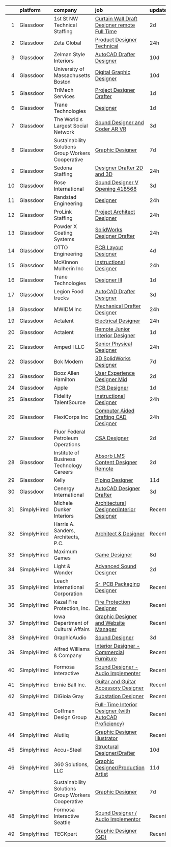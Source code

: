 

|    | platform    | company                                            | job                                                                                                                                                                                                                                                                                                                                                                                                                                                                                                                                                                                                                                                                                                                                                                                                                                                                                                                                                                                                                                                                                                                                                                                                                                                                                                                                                                                                                                                                                                                                                                   | update_time   | location            |
|---:|:------------|:---------------------------------------------------|:----------------------------------------------------------------------------------------------------------------------------------------------------------------------------------------------------------------------------------------------------------------------------------------------------------------------------------------------------------------------------------------------------------------------------------------------------------------------------------------------------------------------------------------------------------------------------------------------------------------------------------------------------------------------------------------------------------------------------------------------------------------------------------------------------------------------------------------------------------------------------------------------------------------------------------------------------------------------------------------------------------------------------------------------------------------------------------------------------------------------------------------------------------------------------------------------------------------------------------------------------------------------------------------------------------------------------------------------------------------------------------------------------------------------------------------------------------------------------------------------------------------------------------------------------------------------|:--------------|:--------------------|
|  1 | Glassdoor   | 1st St  NW Technical Staffing                      | [Curtain Wall Draft Designer   remote Full Time](https://www.glassdoor.com/partner/jobListing.htm?pos=116&ao=1110586&s=58&guid=000001824ddeb422878dce4b78fb964d&src=GD_JOB_AD&t=SR&vt=w&ea=1&cs=1_3607e341&cb=1659163817454&jobListingId=1008033599335&cpc=1120CD366D53BFD9&jrtk=3-0-1g96ttd3ekhoh801-1g96ttd3tii12800-14eda2ff019c94e2--6NYlbfkN0Dax8UoX6EQsni4_ZSF9vye0BkMdAXnBGZ9YnjGpfOQl0bOt3kFrViS9pzQb-UkbyuzROlJDCs1-EF_VQqCwdIepgFuryJJCheHL270nlVl35m1-h-WEmhVqJy_1nRHxOyDvDP0fKCizS5xDnrRTpPMoVWCv0-3j5tUx_5s_6VOWhuKGdws9K_cMz1n3YlxBRQY6yWHbb0p2--tQgFPLh5bWFcIqyeUXrOQ3smFZPImaALSTUiV553u6F3UXVlSW66eEYNzDZGLaNcY3zQwrqxZveAMjPPABmiAnLahj4bbUlbLxef2pfgxXCr3jNeE7PVtVWc0cSMUsNjWIzopYMhWE7tk2TdoeoBEwYuiVuCcpXRrQJtQVpqwG-ejw3r3ing-eY6sGLCJuqFgHLOXBtmK4vyg_rpXTBJfd-TxEzOC9UBUp4AbXHrZVdec6QUj2tZCO9TL_KAEraf9YvoYwyv79uEvlqaKQYLfTwAT_soowwxj5kZoUkUHY-KVsntdWm6D1Xr1Dz-hz0L9hOTI5GM82WxXznz4Z8M%3D)                                                                                                                                                                                                                                                                                                                                                                                                                                                                                                                                                                                                                                               | 2d            | Minneapolis, MN     |
|  2 | Glassdoor   | Zeta Global                                        | [Product Designer  Technical ](https://www.glassdoor.com/partner/jobListing.htm?pos=107&ao=1110586&s=58&guid=000001824ddeb422878dce4b78fb964d&src=GD_JOB_AD&t=SR&vt=w&ea=1&cs=1_1e48bb47&cb=1659163817452&jobListingId=1008038044158&cpc=1FDE87803EF93CD3&jrtk=3-0-1g96ttd3ekhoh801-1g96ttd3tii12800-4378a88fe1bb0b34--6NYlbfkN0ChX0hn41rI4BJW2eLG25ekWb2wyoNrLHBUGKKfGS0w54LMCw2D3lfjfq6yfRrNr0jhG-kr9nV58HJxKldvmU_S5ZFgPe5fVtEyt5wfijNijaz7yq9KZZr-mOYuSnSPl7Jn0O5tb6XQILVVgFH34C71OTTwYRlmHLRittQPiDmpq6o6B8VVBywRt36dYQ5sOh2Ezf7pEbhx76pkGjLZP5f0FOKwCO0zQvbeyZCjUKEN7-feL4jkoX4HbwmOK1AqY5IUPcNUpqWef73SFBa3MDk5PkQxlGLyIWAAqXkd5zAm6kw6HS7DnObM6t_4PaF5l_AMh8zHmDz4WrhYKj-1olryXHn7S0qogxtllF0U9cMacHZdyHWAxeHPHyOEHW7rvn3Ue1YogN14AKmfxvIcGw2Fe8o5QoIk_PcNM-IxMX5EUxpTeEj2RfNukOL-WGsJB90IHkN49ovhgrTPVfqBA0hcSjV-SiIm1oApvDHahAppvo05u0rLqDbTOaGvciIBDbKojvggO8ukYQ%3D%3D)                                                                                                                                                                                                                                                                                                                                                                                                                                                                                                                                                                                                                                                                                   | 24h           | Remote              |
|  3 | Glassdoor   | Zelman Style Interiors                             | [AutoCAD Drafter Designer](https://www.glassdoor.com/partner/jobListing.htm?pos=103&ao=1110586&s=58&guid=000001824ddeb422878dce4b78fb964d&src=GD_JOB_AD&t=SR&vt=w&ea=1&cs=1_4a4d1534&cb=1659163817452&jobListingId=1008014475307&cpc=A53B21AC920EFB1C&jrtk=3-0-1g96ttd3ekhoh801-1g96ttd3tii12800-3fd5196e00651f6d--6NYlbfkN0CB1tmP7rfbaHtYFmPjg1Xv8BJr6DUbyz0HQmM4H563AlwRaaZ8jklwqnHGvrhiHN8wKb1anHQRmus-yG0nldGp5xBV1QuEg1tch_wvGGqXpM7o0blLuAhDHP7qCmEafrjWjpSB3C8cV9eydAYzFqDOpqvLUmXHJqtQre74ifzIzduPYtI-1poocVzlwZyhbSrdPx9E9jRh8og6xjdbHpUwWQYrtL1sSDsjdVsKY4_7IHv0VjqjchoHC1iR6fDMM_TtTZNsP7BllQDKn8OKtMVT9ZTisbNG8I6oSovKTOqNvJf8HfeGtui6gV4ZrEElbVPahYeW7MtwijvbB3UfyrlcV_E-7kNp9bPWKcQuD2jla5CIwwNcEAlRTXlJ1ib1aAQtC69Faow_griFj6-sLYr2l34GvTM3faF_kXQ_HkAiVPkNe-8d-cp7JWdjx3QZ7jvrhHuo0PyAuEHsqk3TA6lE-eQUTCv7PeSWbEpV9KbvPLrFQRRMZKPQNfQ8RfdKZuo%3D)                                                                                                                                                                                                                                                                                                                                                                                                                                                                                                                                                                                                                                                                                                     | 10d           | Boca Raton, FL      |
|  4 | Glassdoor   | University of Massachusetts Boston                 | [Digital Graphic Designer](https://www.glassdoor.com/partner/jobListing.htm?pos=112&ao=1110586&s=58&guid=000001824ddeb422878dce4b78fb964d&src=GD_JOB_AD&t=SR&vt=w&cs=1_b8d1ddbe&cb=1659163817453&jobListingId=1008014964219&cpc=8D52E76475A7E842&jrtk=3-0-1g96ttd3ekhoh801-1g96ttd3tii12800-8b70a8eaa31edfc4--6NYlbfkN0BOsTZtD1MWJNjHX2VBq8FLDvIH-gLsnwmSGJ_DSZFcTubVkk3NCLU_h5BDSon7PBwyCKRFQGH0jcz9BkOovZokxfW_6w_PUzd_N3cdy_vH6D0gXp7A1EE9oPRjxmW1gHHjcqERMN1n0c-7BCkBhuywrN6BV9MCDkXvZ1SYgA_Ee25oaeKQntMt7BV1UK-oA1BsJO-f2Qgcql2Bxb3bz6Bg5vHaE07ygJJ6xKD2P3KHXlCf9XzVxFMJFctO99iE19AS0BRbVJEByomDBweesSe3YG1bePplI8lD8fuvR54BY7-Iyp6V3zwMRrHnQzLCqNXPOgPcQ86YGDgpqoZic8HPUrQUlkrh0dqKOzSJ55kbLqrUrVOy_-WfxfhsOVLBJ8astruL723mdaxNjsnKGPW0Yvwdz3PQraFjsQDgQPyQcnraCgtXzcrx7kK_oA17CZV-BS_UWXPHxoaafAzfRa38j5T3EmKWW9BRUC__QXM980jgMtugCiEvkHQnUt47xt_rLxemR9b7kNjxsKHzd6oOXrcKcvXMmKc54cZgVnsM0C1tsOpjQjsa)                                                                                                                                                                                                                                                                                                                                                                                                                                                                                                                                                                                                                                                        | 10d           | Boston, MA          |
|  5 | Glassdoor   | TriMech Services                                   | [Project Designer Drafter](https://www.glassdoor.com/partner/jobListing.htm?pos=129&ao=1110586&s=58&guid=000001824ddeb422878dce4b78fb964d&src=GD_JOB_AD&t=SR&vt=w&ea=1&cs=1_fe034aee&cb=1659163817456&jobListingId=1008035774433&cpc=82B3195DA92CAF92&jrtk=3-0-1g96ttd3ekhoh801-1g96ttd3tii12800-e9c8311cc4e9d481--6NYlbfkN0CRQJS2tNd1d52Wv7uhfUHRD82sXOQlPe9c-g3uDg8GrrueA5TsXBj5T_0Dp_3r5EUobpnDxqjxLW4Gif39yO4ZD-B09bX78S2T6mMJ2U6YvRO40XH4cRyJSjE_MbyBLo-yojl4unKwnIz2p1JYMk5WgQr9_ojkyUuq9QxfapDyRBktDFgoAeE7lJ25j5nig4cFrYjM-Kkacp_RS3mei0mYJyLW5jDKUKPkoKhfySPvxiyN-IHVMNZg1zRSEYvvZx7YWqB0I9XWDu6GXyGYqtGvmfi3bh6OtGtx7WAuNKogvDlLv-8yJW_ISIJDpdvtfcFSlUlXymTkxJU8JlWWdjJ-qvPdVEh_e8rrw5UKTekqVbmfbu7RacHluNyCr81gJv4FijOPxIC4Xz6YsK2GRHGUee4e_8lPg-MKtBKIUo4e26jmgiFS6ZzZfcm1KQSy9VqCbrtz_H8acv_qoBjzHvIrVlzdIAUlyybIWoijY2u_0s369beTsI0j4EPAeTfZog2FHymDVZd1h_STFRMSarXI6uABJk3e3_Y%3D)                                                                                                                                                                                                                                                                                                                                                                                                                                                                                                                                                                                                                                                                     | 1d            | Bridgewater, VA     |
|  6 | Glassdoor   | Trane Technologies                                 | [Designer](https://www.glassdoor.com/partner/jobListing.htm?pos=111&ao=1110586&s=58&guid=000001824ddeb422878dce4b78fb964d&src=GD_JOB_AD&t=SR&vt=w&cs=1_f48661cd&cb=1659163817453&jobListingId=1008036248662&cpc=A0637F14311B9419&jrtk=3-0-1g96ttd3ekhoh801-1g96ttd3tii12800-dcb464997d7801d9--6NYlbfkN0Da44vtOp6gikr8DZH0EXuV_TqGL9GOBsYLC_HWBST2HHQE6ZuzaTGDEXu8_Ke6egcxgsWkXURb47IKDcs-Zm6Cc538HACVD-Qum69IdQRbWhsf2Ec1cGhx1EDl-Cn2QXY_WerS-og0DCTjk7DmVDnug7c2Jnx4lXd5c1AiGTwHfR0yfnDiwiXfZZg6NGSQFcfZB7bdyM4s5xBrOaaS8ll1l8_B7r1MkichEGCingtFCKQr2fJ1XwaDUf4RwNQNY143CBccCis5YrGvqYTGCc4c6AxECTL2v2euQsHfWkSu6FOTA-2oocKsS6th2FVcfsKWj8BuVAKWQQ0DDyH75SPOpC65luQnm3bt5QbseW3JLJDpx72zayrxkBq8bIOUtPnAoS3f9VAi9oK-o78Cnxu4BBav_OER4x4LGH3nZYtt0hQB-pjyuV95lPh4S1bWrYtE5sMJhP6HoC5ILZ8iiXNZzcOYf3g1afFPCXsV-sxLIggvW1JY4Jab2lRjiiodwh2x_AeQqIiT562SAzHSvBEUzWdy1tC3SBWJtm_5_AjQdtei_LjdfC5SaA3gkKGPmFKFEvqSEqCd5vN-nFLm14TOKSP1f15XyVPDcudyJ8or5BpzaotCEV6Vs18w6buwvcT8Upq8peNJCFZM8Eni2zcbCV0oYmjoC-Fdj5LUovR7yCa5iSr2oGcVbkimEqw-oeyEOtIZdxvHJXCrbgBk2-BwUTo92dQv2N4aKLbnezysb5SrNHE4PQTUfETnGbGHG5OwuOiEbLHbb0RGS0HIWmvovuJtVbiNK5wufv7w-D5p916UhROXlV35fNgTVXo9iUVH7TLSbm7YD9hg20D51UYU-lx7xkmwDbgyi202d67R00n_-RPREXiY2jrEffwqpTZlwtIZrve69a6ZXoas6fxSOw-sHvpQcjIkWjO4L_GXM-G4l_t_2IvC1UbXWVofj_AkKhu_zzPV8C6ggk0ynnBjBr5SI7mT_zfMjKrizAc-QI9RuMcRlg6LTuO_sIjykS0lB6kDD0KYFUsjKLwPAv7Xb0r524NwfZYF1yt2DlGcxSris-eTdByJ8cU5TW64pT0%3D)                                                                                                                          | 1d            | Lexington, KY       |
|  7 | Glassdoor   | The World s Largest Social Network                 | [Sound Designer and Coder  AR VR ](https://www.glassdoor.com/partner/jobListing.htm?pos=124&ao=1110586&s=58&guid=000001824ddeb422878dce4b78fb964d&src=GD_JOB_AD&t=SR&vt=w&ea=1&cs=1_b3e012ad&cb=1659163817456&jobListingId=1008031528055&cpc=A65DF3A704A48F9B&jrtk=3-0-1g96ttd3ekhoh801-1g96ttd3tii12800-c5d8ffadb915c32f--6NYlbfkN0DSgjPPcnEdvoK3uuxfISLALE6pB1FR7YSHOr_tSg5_QGIhoz_2VqUepdcKLBLI_zTUk6gDwaoQ9vEVPtJf9rgUyn_I6h_8B4D9wSAIOyt_RJFN8Eflhj9KJJvZQUXNdWxq6wNfnbBFCNlciu9kDebYOONalFTI7aQu-OsppGEyxKi2mf8gCqkI8hsB8ReHL0G3iDNs1Gi4WN2_cvR77pMB3JK1MTqjHqOAjllg9zg1fvzkIdshIqVx9LeiVQCUvObXcNxd_b2Ux7IYQ0io3UEEbWv3jNArIYOwkwcbzL7wqFc8Af8MvIcqBtvL2awF88Mf59YtAroMkwFVrrPmoI4Q2nZ9XXMKw7reNNXn9lHpJoz2j-b90b4g796CT2msyoaCwgOmih6ZDJuq-9gH0O2O2VXwxWzzv6OJ65TsT3ms1E29eWW42PpJEjTZQy82Cfv6MIM9RYAIlB6S_nskVCIL6euSCjm7JvHS2Zci09BBEq-PyVZVAhPEV0UYpN-xK1plxPzCvd42lWteRwSCEe1PNE_mWQ9_Q9n3eSMcpn5-yWRLIMYE7jrpXu5wwds0QYO150vBjtDbSw%3D%3D)                                                                                                                                                                                                                                                                                                                                                                                                                                                                                                                                                                                                               | 3d            | Los Angeles, CA     |
|  8 | Glassdoor   | Sustainability Solutions Group Workers Cooperative | [Graphic Designer](https://www.glassdoor.com/partner/jobListing.htm?pos=115&ao=1110586&s=58&guid=000001824ddeb422878dce4b78fb964d&src=GD_JOB_AD&t=SR&vt=w&ea=1&cs=1_4e819b0d&cb=1659163817454&jobListingId=1008022285811&cpc=2CAED5C921A5F994&jrtk=3-0-1g96ttd3ekhoh801-1g96ttd3tii12800-019f68c7207ca2ce--6NYlbfkN0DtdU5R-ToAv2xdkvsd8oJSGFfCO0ehaV5AhNAfMTO2EKkvNUCxhAZVh8FTJJJQ-LBSbytpXPmxJ0mLM8l84vRo2UWrtIQrGi44zkJfGC3AnQeNqyx7D3s893Qjt-lzv12RlHkYPDqg-XyIqYP2T_z-NX2u93bhcMFidKPlRa8IuStN2NtQ4e6qfwH0Y0BYjrZW4nknnbYPzD84AmJRgGsEN4nlN5YtHqRTU9ERq57zov-QyroE1LXfL8zEF8O9fpgC_sB8nB9Vn4lsUGOfMve_t1Nd86gObnd-okx2Z6QTz5q9kj3VLA6J3Em3eEHKk5uYJ2VzUAwGKfk_qqvlILt65GOXaaEnBf6zsY35KmyIgb1IEyvO7gORT9ISzLNrUlF5vb9DRE1n0mim2V2CQGrTUyl1_PU8AldhEfv7nLBuxdm8C9dWghMJw_2kU3ykYWwYQmjUcBrBBSNiJgxiGnQviCaQsqVDyv1nZeJlbQ9mkyuwc_agp9V3)                                                                                                                                                                                                                                                                                                                                                                                                                                                                                                                                                                                                                                                                                                                           | 7d            | Remote              |
|  9 | Glassdoor   | Sedona Staffing                                    | [Designer   Drafter   2D and 3D](https://www.glassdoor.com/partner/jobListing.htm?pos=127&ao=1110586&s=58&guid=000001824ddeb422878dce4b78fb964d&src=GD_JOB_AD&t=SR&vt=w&cs=1_686ef7d9&cb=1659163817456&jobListingId=1008037933293&cpc=F4EED0218A761C36&jrtk=3-0-1g96ttd3ekhoh801-1g96ttd3tii12800-22f76102938febcd--6NYlbfkN0CTRLmfzwekP9kdn8MCpub2J-dAlmPPu-YzMlOQ6GyTqK4pYVBM3iZCLV_ZmCSmnvVpJ6y_NDi05t9tLcO2JKH67e6GMJ-N4GZwNW708GzM-1tTisXxKrjWSnH-sC68uhIPqsNzMUT-xXc5Yi3ucWfOnq3xC7QQW-TMtMKMQdEF9NpN0AWrAbs7JUqQpeUcbNfKD2brxdYcigkmioTVExlQ1olb7J2Dg8k30Ze2O7z01tqoZi1x537RNU1kO88JUJrKS3LcCyRUn6U_aUlEarzUnpCwxLiod-EoAm5lr16XFlIHROetsQLdQETy5Og-Djuq9V7XPZUw47Uo_uHg1sY-63PsqAcM3LBRvVyJusDwoBsBKLtne0x5Jt-gVxyxWC_jmaQRhvKJlrWFeOwJFbdA2sjiqDHjNbEY-8NRnLLSBag0L7JRrvrJ-I4S9EW5gSk8tBgDMD-TICJX7aI_GndkbO7LEv3Sicryl97Z7RLhysncOJDAGX9K6dqOjdg2PndGTOpdkzOwTJzrIQHy8UGUoTuGv39hyeBz_z6S4fofZ4yVfWLYVWAZB8BYOiFA5Mpcr53TGpOxfzap9vbbJJcS)                                                                                                                                                                                                                                                                                                                                                                                                                                                                                                                                                                                                                  | 24h           | Dyersville, IA      |
| 10 | Glassdoor   | Rose International                                 | [Sound Designer V Opening  418568](https://www.glassdoor.com/partner/jobListing.htm?pos=122&ao=1110586&s=58&guid=000001824ddeb422878dce4b78fb964d&src=GD_JOB_AD&t=SR&vt=w&ea=1&cs=1_0399a4db&cb=1659163817456&jobListingId=1008030729670&cpc=B076152010A3B66C&jrtk=3-0-1g96ttd3ekhoh801-1g96ttd3tii12800-a20623011cb248eb--6NYlbfkN0B6gYLiPzX3Klpbl49OuxoIZqVtnvEet7IZUhlrZDSG3sY-I6CIGHSMA_bS7ldJ8pOXMIXNeNyydXsX95pvzPg5BddHE-JXPnLngZ30cnLDc1iDIozZEqqJfstNoVEA0Y0ziXhbePzU2aWttrzMukYrAbICdJmtiDj_lX11sumIShj0cH4jV8vRyK2YT_cFh-alkzlOjaU8UneNHJvBkcKa1jj-3Bt-IoXZz4DWlk7ah8jYq-Y0aAypmj3V0htD0lUIB5vqAamckIsS6BUokS8QY5RWGcbkcxDVjNHFJMdnvD0UqcA48yZXk9xtGLKf5DdsVVHElxqGx1-a6Aq5PIrKifinSAp8795-U8TNNsGNbiipJbDaq0fZfa0N3pJd6sWoUsERnLiWk-e94ENdKlZZI2aP6uwsbOJUyHgw2SeQGPa1ppxyTrLR4hle42yNmwpR4Rf41iBNU2ufybOsRkNu8PQMCd_SL5mEzSQNw07rCOVw1l2xUTybFOx0AJOX0s_YWEh2Vl2E2k1fCdCno7hk)                                                                                                                                                                                                                                                                                                                                                                                                                                                                                                                                                                                                                                                                           | 3d            | Seattle, WA         |
| 11 | Glassdoor   | Randstad Engineering                               | [Designer](https://www.glassdoor.com/partner/jobListing.htm?pos=130&ao=1110586&s=58&guid=000001824ddeb422878dce4b78fb964d&src=GD_JOB_AD&t=SR&vt=w&ea=1&cs=1_53dd522e&cb=1659163817456&jobListingId=1008037940472&cpc=1CBFC3E34E2A31FF&jrtk=3-0-1g96ttd3ekhoh801-1g96ttd3tii12800-04b96ccfca6056dd--6NYlbfkN0BDx217eft1lC7uqItkaModCFPNh_e0lnHdKkvEJecXwu4gIqA7CFTnvSYR8MShG5as5irsHDWO-ny1twTxkmPhAexrVfpzteUeUhv5tXUC3JSPxPuz3pbRqmIOkdZYi_Wg2xKB0Wv2Xiz7VSBdPUTiqebzwDNd8rRmL4T7ou_qYrUdyUiF_KVugicc0jV7QIdO5C2etNpecUEAZVzmPsxv8AiQALryqxJtleQTslPPFpcShCqmcJM_VfggPoCuMQF3gxHAWu559eVlYlrbSVYFkNDfqf7ArkhW7pExCQ5b8s8ZFYTxNZzvo3VWwTmOHzJjhu_rGMA9kEVB9JliIw6hZGkfA7aJhLKn1G85sOR64Q0lPTcoeWvbrIFvr3DmlySa0KoXKQ4riAO8XUZV31Q5vOqIvTOEDcShWNRV3cyUh0Ykn9wwRoYZPMpsrIqPIs5ThwHqqzlgeoB3A5p8eSVO5UOFxvpVaOeYdbotV2i9AhysF8QLkFpQIJi54c7_4dbmCAN6AgJdE6aak2sarcsHy6Aq5Vs1bGOiTrw5-dKxYActJvmO4--jq7LInyRxA8bc8tDEqCP-8ZTcsRiBhgA6AR17f9v_zMoOuEBy87l3b2cgg3FUUGYwO_VCJryYE4Y%3D)                                                                                                                                                                                                                                                                                                                                                                                                                                                                                                                                                                                     | 24h           | Denver, CO          |
| 12 | Glassdoor   | ProLink Staffing                                   | [Project Architect Designer](https://www.glassdoor.com/partner/jobListing.htm?pos=128&ao=1110586&s=58&guid=000001824ddeb422878dce4b78fb964d&src=GD_JOB_AD&t=SR&vt=w&ea=1&cs=1_49812c4c&cb=1659163817456&jobListingId=1008037969800&cpc=4F748F1840550ABC&jrtk=3-0-1g96ttd3ekhoh801-1g96ttd3tii12800-acfe436f60c58a9f--6NYlbfkN0ACEnD-_oJei6ilbifNgCeZIbBisxBXU-SXQtJVttZFzIMGAtu9AuGwXth_czGDn8r3atkbcTzSgfXh29uReP-OztWnI1jQYVBVEYfJQilmjwM7-fgBoozZWe5-ZFp8F3TO-gWi02713ODTu2H5wbaLsaEvXacpzyAw1QEGSgde4Gk205GGAO9CcLOLRut5TxexMu8U7eywq-8ZCtGVatgFFbReAXIOZNKLzCZl5uIa7lu9dUqX16UuMdnIH2EA9BxgbAnE5uZ2OD1MDveUziTYrhHGamvnIJHs87dpHyYn-GPX2LQqN9OlwYP-vIyB_Q32IncLPcs7y4IkqNv0gIYVrhxF2z_J9ZEjlSZuQYaeVMVHLeabdshgWAuSnIW-b3DjiyVEDLFWRfFIU81aEc49DsKT-WUHKPFspzYzd6Ngclte4Zjo_geUAe8XDaB8M8l96u4i_b1s82YI8HsX9OTQRPQn0VD8wh9_63HB9GBpO19-7uS1PeQ053D_Ot5uUHFHSaYc5Nd5yQ%3D%3D)                                                                                                                                                                                                                                                                                                                                                                                                                                                                                                                                                                                                                                                                                     | 24h           | Columbus, OH        |
| 13 | Glassdoor   | Powder X Coating Systems                           | [SolidWorks Designer Drafter](https://www.glassdoor.com/partner/jobListing.htm?pos=102&ao=1110586&s=58&guid=000001824ddeb422878dce4b78fb964d&src=GD_JOB_AD&t=SR&vt=w&ea=1&cs=1_3e04e6d6&cb=1659163817452&jobListingId=1008038621385&cpc=19A63F97CDAE9B19&jrtk=3-0-1g96ttd3ekhoh801-1g96ttd3tii12800-c9e7e2749cfbd334--6NYlbfkN0B-uaHOMbxcUrxch3NODletpJ-n4me7mkTJkBJPirqGWJZgLjt_DHpWZ85QWcvqro__0KFZeCx9D8dvntP3HTdTR2gR_s5VbxBq1GtnOiUC3thA9GVkxKReUNK5DTbkLhZtZNVsY0hLzZ-Z0H497-1wc7rvWYJnDW_gg1OxDzymJ4ssCP127CqYQ3NlWFB9yNnFz5dGhMgpXzCbPKHH6IjgHRfdDXJG4sIb39bEeKZjWvVL7gFrgX-84pXExJeHXcuoV74_jU4oNIUNBenQGq4_6MMecCEHoCHV8l3BmdZaGooH_-ncbY9I1nbL87LzIgMWNGTuZfKtJ9z3LXmNCa9kCU0qa3rqzfSkcfuzbpUWUPMM92PS8SFuiuHcWpdvy6pIw1KnK5czP0KxAR_mSLm-UzyzeE59Mk4x7d8-k59QuHVyqOMaUOXAVzK5EtGaj-Fc894L6O53UZZb8m28Zl43Br5A3a4odKKKRYABJeGdzbPPofftGCG0ccgCMW8kl2kmjJCmOM56nw%3D%3D)                                                                                                                                                                                                                                                                                                                                                                                                                                                                                                                                                                                                                                                                                    | 24h           | Manchester, TN      |
| 14 | Glassdoor   | OTTO Engineering                                   | [PCB Layout Designer](https://www.glassdoor.com/partner/jobListing.htm?pos=101&ao=1110586&s=58&guid=000001824ddeb422878dce4b78fb964d&src=GD_JOB_AD&t=SR&vt=w&cs=1_7f0aee14&cb=1659163817451&jobListingId=1008028991035&cpc=095B46874B33126B&jrtk=3-0-1g96ttd3ekhoh801-1g96ttd3tii12800-68adbc964e2cf23d--6NYlbfkN0AyjvyKRtplC26ooAjgo6TUuDV60P4Ei_zVJNWO7orCSlzXVXNTacegPC7KI2zmjMlw-mlR3eA9bPt5KOfRC42khvdcyolDApeUlTJCRc0A7WeI5Xzc0SYGpfFGz0k1p-I6cFtVnKcgagxPYC4-DsisYQP_8tcJ562-OyCWkDTMHyH6IA7QXqtxqjPxuak1xOyPNfcETCJCEGWs_Si49V9A0TSn-KeEqGqXaHMBPexDsdVWsHBIhrJFr-MloKhl7dgY22lHPCgL2E4e00Vbu5_9C7fVHgRP-TXE_NjcbuYo0uZAugHCN_kL7cCet0pAPjHoRoTIXFUJdCuXjEPN7mXsn70QzfmmKZbpSlWnF0MrOAhJd6BY7Xknp6MBhjHf1f4qfcVqPwnGPI3It8NpugeQDZIsNUFQmCCfLt5JMzzkU1kfLUSKTnQ7jwj0-XEzUWeLVq5B73gLJwLCkctCtfPTcii2bRtaRJBSJA7nWwOkTtgoskkGQDPpjNRoIDwA4HE54qKheo-metFI5U2kOEbumcuylBI95FY%3D)                                                                                                                                                                                                                                                                                                                                                                                                                                                                                                                                                                                                                                                                               | 4d            | Carpentersville, IL |
| 15 | Glassdoor   | McKinnon Mulherin Inc                              | [Instructional Designer](https://www.glassdoor.com/partner/jobListing.htm?pos=108&ao=1110586&s=58&guid=000001824ddeb422878dce4b78fb964d&src=GD_JOB_AD&t=SR&vt=w&ea=1&cs=1_827de4f2&cb=1659163817453&jobListingId=1008038259354&cpc=7AD1D84939BBEEF3&jrtk=3-0-1g96ttd3ekhoh801-1g96ttd3tii12800-b79d356b2e0b1b2b--6NYlbfkN0Do5QFzN38Y34HuVbLllh1qUYEnDt35-niNPYCvkBnqz70wgTe_sRQKCftrUQxahl6ZQb-CsDXP_KFc4gkDxxZVZMtSP1usQFc6vgj8Mev0Y9Uo8dVZ4yv_wyvdsi_Gg1ZSeNUFd900znSRQ6N6sb3AyxJeaFqhjTfM3WXr9E9m07w3f1mauOUWdr5futeqn7ePGFfaoTGyS-qni31I6aeg3_kCRy4opJB3unwdiv7pzysDby44iez1M2gMD9H8c0Pc4PSBSA0t-5BHnAcaX33KUsmZDU9Q3FsDNBIAh1oiKIUbXyWAZFrlbuWZO-cBMG0qyIFNddMQxAlxy2cK37cFXmtaf1kcpFg8Kbxru3ErQ79VhomsSXbiyxKA6UPW6pJ8DEpZZQrNdmrkbRjInn0jY6anYrT8FvlG2U3obIIWq0Xv9n6-AMLs2D_TrrCXXmoRZdavEJprUUs-_16NSJKQ3ir3zGDMIs3uIVuNQuaSEiBoJQ7QmnQr)                                                                                                                                                                                                                                                                                                                                                                                                                                                                                                                                                                                                                                                                                                                     | 24h           | Remote              |
| 16 | Glassdoor   | Trane Technologies                                 | [Designer III](https://www.glassdoor.com/partner/jobListing.htm?pos=114&ao=1110586&s=58&guid=000001824ddeb422878dce4b78fb964d&src=GD_JOB_AD&t=SR&vt=w&cs=1_9db787fc&cb=1659163817453&jobListingId=1008035308261&cpc=65CC663E25211861&jrtk=3-0-1g96ttd3ekhoh801-1g96ttd3tii12800-b12cb48218835419--6NYlbfkN0Da44vtOp6gikr8DZH0EXuV_TqGL9GOBsYLC_HWBST2HHQE6ZuzaTGDEXu8_Ke6egdEkRxS_DgNzxWRaVKi4wLE4hEm2E0n-b0dPpHswG9OZZqU4Qq2sIC-RFnlxjckUqap18yStbcnm8v7BxOK0LlevN2Fd6iWakswW8yhxjlL-v926BnixqRZTXm0llUc5Tgl-7-yQqAQcre8ie2TnEYvg1-Oxl9bk7GbF3SEfuv1slFoWCsFaHEcCqOlEZSH1ExG-5kJVa24ajWs8oz2sY-j7yw-4Brjx3KACg-F1zXCFP6mxJ5z-TVqTABWW4neW0F5cdi1CoKRzbqDWKh3rSWAnJJg5xwgufa9I9yJ2EupS6LX093rTWlIhwx3ESt_Na0WeqCAOWviRmNzC7XOtv8_UizfHaKnrpAuMsjiw1AhlRs8VxvgAj5LEyiQLvpWN52P0w_cufY3vqVdUrWiiXVbSak_zq40TJEqlAqYjWxyCDCf22MK1CXtpgoBix4GGqJjyXhkqeYaXNQ_GB4YQAi7saraeAfLYJ5Ea8AO12Byw0DJYe0-YSl4P99Q_XpU0ng9hLXspn3qlBCav88SG9mDOWuad8UhTkkbsstRp5eKbCKFBtlXO0o2xjrYtVXGJ8WQ6-UKksfeaEloyN0Lvog4VadlAdKOxDHK8IdjnmKRTsuNroA5Fr1dTrklnmvx1U6bCY2eeHR0Pm23C3xFCkY1MoGoNshdMv-AtFAtc8Ms3jFl9tYlkgs3glJE7-5ycUd7nDSuSBU2ngsERxi3fNc_4LtTlfVcwQqPKYGWJCe5lDpymZpFpkxxi4yhbWf0oHXeWIIaMNlzmD0iHXnkej1-kjY_CNIIfvScN8eegYIY5mrIxYethe_Xsw4XPUQp5ADTx29FZ6IE3-4-DFuqT1tWB-DFOTJQu39cQxtSBad_sQEN3BfJVYb8BvIVYATNPADhBS7B62mcg1fM5tgKQst-kEXuZCpNIt3BY2JIASWwW46X1KJHjoT9-fnehhlnOE-PywTUVKYvCDdCxiHFs6UWE6fEPEhew-FFu7ALVuYR6y_Hk6-KKVm2IhRwUl92juGRCNCn34TOGizZAq9FdHq7)                                                                                                    | 1d            | Clarksville, TN     |
| 17 | Glassdoor   | Legion Food trucks                                 | [AutoCAD Drafter Designer](https://www.glassdoor.com/partner/jobListing.htm?pos=106&ao=1110586&s=58&guid=000001824ddeb422878dce4b78fb964d&src=GD_JOB_AD&t=SR&vt=w&ea=1&cs=1_d69ea973&cb=1659163817452&jobListingId=1008031082260&cpc=3E2BFC0D8D8346C2&jrtk=3-0-1g96ttd3ekhoh801-1g96ttd3tii12800-216f5ebbc459f1bb--6NYlbfkN0B-HGYswAHebd6mX9YiiQ1gmEcCpVbjly2_YBBB603mplDm6nKqglkgMr8usD6QlOaB5lV2vd-PSbYXxp0GuI_pEcZWiByF_7ZlRru9IlyXl9smY9teD3zZRI-6moCRXcTpcws98ZEsw-LwYKgZDidcu1qyLFLkk2TMUT5hXk66mdXUUEegTNX9Vosy-A0YLjY5wGkNsNvcXO-sZxbSVtYj6cH3J45uqWx-wMUEEO7C_Sath9FVlS72ObGdErKYshwWjkxbfZ7Ui_fSCj5GTkkYIJLZf00aQkqL6aGsWCCFLY4Ad6ZaJw15UYzHZwWmyFM1mmkzU3esGE9WTDbfI0jtvkyRkbXzIG1F5xWskjjoXQeCztvd3lCSDPQjuqezQNbtc5QahJcC-V-CmDv47Tn7SmSIBcO23RwJnJxrzvxupNMKstAwZDApGIJ5JvAC9cBlSsh_JiLTCG_zWp88r4ism8-EYTIDxci_M5yKxb2DVMo2ULQKqLaH1tdq_sWBuZ6qWPdhhpSGjA%3D%3D)                                                                                                                                                                                                                                                                                                                                                                                                                                                                                                                                                                                                                                                                                       | 3d            | South El Monte, CA  |
| 18 | Glassdoor   | MWIDM Inc                                          | [Mechanical Drafter Designer](https://www.glassdoor.com/partner/jobListing.htm?pos=125&ao=1110586&s=58&guid=000001824ddeb422878dce4b78fb964d&src=GD_JOB_AD&t=SR&vt=w&ea=1&cs=1_59213344&cb=1659163817456&jobListingId=1008037853808&cpc=AC285F3A3ECA6BB0&jrtk=3-0-1g96ttd3ekhoh801-1g96ttd3tii12800-dfacb2cbb31f9732--6NYlbfkN0C9NbM5eTIyBy5lsQEfjp0LiR4ZnSOO0g4plUqowSZMmwKNhg9sK_ssyMkRY9ssskxEESIWSFY83VLwFVSmx7RAQNHv8urGJtQUQrA4SGBaBqiQj94Ij-dYYNhGPvRBmq7TxMd2adbi7hjITWrNtMUggpvX5blemWCWOyID4E-pgL1YfD8tuQax2p1EsMYDNx7gAamPvtRWjhYjjWJzEJo-2X6iLuS5qHdoTxdxSDFJTy1cqv8og2ZB2YxEWj9CZ-wdysUlNN5ZhfWmZUyhPQQcDJ9xhzS3XwqnQ8HM0wtkqTNiEQPHhwUOG44sgtWUQ_I5bkOAWjnxzvfzb0oGZi-7aZaugAHyKTJlz1cMr5csVN2VvEoxjm2mmKBdqOaC-JxE-vEnebvU8INQSMuIk2hW3OZrmbAe4p_8mxGJ8TYryskx-JwsbHnZ23RSkbjSvxQ2ISJ_uzfBCCtUHpjUC9NY6ebWdsVtAcJ1Na56rSWznOv32swkTCpyuYl1IQPlscWHzKtd6OBPtISyQ7Hqdm_e)                                                                                                                                                                                                                                                                                                                                                                                                                                                                                                                                                                                                                                                                                | 24h           | Shoreview, MN       |
| 19 | Glassdoor   | Actalent                                           | [Electrical Designer](https://www.glassdoor.com/partner/jobListing.htm?pos=121&ao=1110586&s=58&guid=000001824ddeb422878dce4b78fb964d&src=GD_JOB_AD&t=SR&vt=w&ea=1&cs=1_f3b5bf32&cb=1659163817456&jobListingId=1008038840034&cpc=F41FEAB56D215062&jrtk=3-0-1g96ttd3ekhoh801-1g96ttd3tii12800-297b128de294efdc--6NYlbfkN0ChYVx_I3yfZ_JDY3EFoivtqvi_stwnZ_kRt8Dowt_l_d1ydueao4NE-oUleRJ4yhgvVGo_PNpngbmONFAmE43XDT1OYO16QcDCtWSSZHyvZTGBvdq5NGPNM4Grb1z_fDLuWXWZigZIXB54Wy1JXBd_pIgP2gYmFNxBErb-ZNalJydUJixCFUHddo2GMWl860h8_SnvrajN9mRFgz9VRIUnUJ1BJJSvjy3Sd2z7CbgFKkO2PICy1bBpDPDnXKWyjNG_TZP2pZN2pb2GOU8-NvFrH1TUwrfn6VOFf6drcmpmAGU0Fj670pQZKiflqeo4k9nfhCb4n2h9yjV4wwX3VIM0BNAmFCkgn84FymzXeSiGzu5RBzDd-6sYS-n8gtAS9--mCZ2RV2qpwb4mUSKZyVt0DO5HSwxdbJskAoHzHZEOel_J4ISYP-edIZtSKWVsF_pWnuznGXlAdGuow-GnYNzJd23pkSJrHPqwdaYHCQ_7S4mv4igf1peccVHt1dLuo_OKG0Mx83Z1u3DhZKiedtF3s4559q7s1m-9e5j8pfh5uI7xtaUYcNoAbKVA1YsLrHS08W10-NcU6nsghwl-B6FjTiyKGK_u42i8-50swT77p3xrkjheC6n59k9E2Eq_qg5-0KsuCgs9uC_O9YqBTluL9n4nm02J-fCGY_i9v-Kt-4IHhWs-KLohnuZpysMedoVAaWAkAyUrBI2JY90sODmkpANDSNqBxKM5gC0m8YGIFnn6U1ZGySCQtPTYQx0OY0WkIGN5NhRRUN2qYsJhWot2KrpwTE8WCq9Wl-fUWZ49pzl7W9ZZ9RDl9CbxpS0zG9n-I6MQiRQUnlLTrmN2L9_XLUPaiBf8M0FK9OBYNBkdwNwfNCiVRDyj1F0v-H8RuCTA6oa0bkZxKCjo3C4PAVnH0p8x4JUi5Sx_v57ix3c-VMPKhIHnEIIsym8KFW47Oan0UBmgD4KOnY4b6doYDzA5DOyspjTysdc%3D)                                                                                                                                                                                                          | 24h           | Yorktown, VA        |
| 20 | Glassdoor   | Actalent                                           | [Remote Junior Interior Designer](https://www.glassdoor.com/partner/jobListing.htm?pos=126&ao=1110586&s=58&guid=000001824ddeb422878dce4b78fb964d&src=GD_JOB_AD&t=SR&vt=w&ea=1&cs=1_a9c9af6a&cb=1659163817456&jobListingId=1008036911399&cpc=AC285F3A3ECA6BB0&jrtk=3-0-1g96ttd3ekhoh801-1g96ttd3tii12800-d654257a363b404b--6NYlbfkN0ChYVx_I3yfZ_JDY3EFoivtqvi_stwnZ_kRt8Dowt_l_d1ydueao4NE-oUleRJ4yhh8NvEh7dgaf9OKozTsf-JVsoGKC7FNh-pSj6e0lsf7n0QDm6Dc6wOaHxl2qdoqGqk6tI_ovC40cVS-oT4Uo-ScPyXHJytAXGcm4l6ArQc_jiXZJU45jHtQyjQBoVRpeel_hekQgXYrzvDQFyUTttH6cmq0vGZki6Oa110HxBUminZJ2b4ydFBEAgq3kztc8xZ5L8vbAzTASnyFeyf-WAcdc3E0B9t0bQePmKqps-muxUEoCQs2960da8vqyMI8czTm2SBzV_8Quhjhn2Z9-w8dKmZBiE3AObfQtQ_2AsukQIxjG-I169lLEhO4t6SZhQZJirCh6qZ8hyxlqwzW4-CFSgiFMKAGjXBDaDUH1Qt4RECTtxuDyr2WBDzQ_Wx9tm-XlWKcXMdGmZHG0SrPdRJZA7d0hd-PLYxBiu4ylsonObAeDugEeHD0zrs1HvMg9qhHtw4kYh3-J7mUEz7XgunFInSWHEdktE8VSX7sXqcrCRb5OpqhzrU_IAKZZrvQ0nxZ9ulUvDCbtFVKDF2g2E-znX7jTD0EoaAc940X08kzUzEsowhQU5iKJPu1UJQssMsrij_Sh3inAppfoZU61Au2anA4sdy2JGfcvedsKXOt9MLhoTlEpGXeBJH5iVk4RnyXcnTYkU84BhY0l01IbgZ3HfBXsNfHEVFXHQuD-VO98xn4iCl1vkoDu9Vi2KizxL4HEpzieXzSBIgvp-xf7Nk-n9PdH94tGjHyL2B0BilF8CO3iB0-F4Q4YGEQFVhfP2grssXmNk92e5CHQSoivMyUcN4gYwYkXsX78ic1G0yrLKH-OXhVi0w0APYGzeCdtEwj66M3a7z6o5BDDAB8ZG4gPie0lIcdohI5GUtpBOUdEbLsZkUc-YUpXHLUWyMfibDrKps0QHHkPam14be3DxZt)                                                                                                                                                                                                            | 1d            | Philadelphia, PA    |
| 21 | Glassdoor   | Amped I LLC                                        | [Senior Physical Designer](https://www.glassdoor.com/partner/jobListing.htm?pos=104&ao=1110586&s=58&guid=000001824ddeb422878dce4b78fb964d&src=GD_JOB_AD&t=SR&vt=w&ea=1&cs=1_54ac1878&cb=1659163817452&jobListingId=1008038288400&cpc=ABD31432EBADCA3A&jrtk=3-0-1g96ttd3ekhoh801-1g96ttd3tii12800-df6d91f3aa07795f--6NYlbfkN0D3ZuKLSUf1p7RHzaj_LLLe1j0d29PYIsjCy-gVAVxwWgs6st8rTanqIfbAuMs0PUPdf7X8R-ZNSGmJILFndshsHe9z5tTP8nFbxturcw8dpNdFccijYT9tVcVM-h5jn46PjbzNubOz4I3qvy9SBUEeH4BkZcmV4uGrQ2Sfqt4Oe3ro5MCPRgUTtt8lJF_2J-EOQl7UZmZNljOttuGsL4PzJNkPxboEyf0GTbvNB3miVcggvXd7QgSoR1OknpR-JMuWLRIkw0PXIbbuxvLXzwLgKuPDoC-R-rRwm8ZKxkDK8SgyxiGIQSiqpLvWKaVNdaLnZ7U2TYFHQkXMBHI2C_2yED6U7IcF4mdOSaH5aZr4LJutDvzArMbEHo48AZsYAHMkQ8F3R0OGqusIg9ZDPzTbwf3DPSQPyVTtBGof6U11aGIpVy1ST0DEsQFceNj0H8BFNwHf1QqpeTi7OOgKQPw_ARt3fnLRhvsS_JAWGLlFZURMU0JUIwzWqVko3xb_mSr2XXx6HjeAtw%3D%3D)                                                                                                                                                                                                                                                                                                                                                                                                                                                                                                                                                                                                                                                                                       | 24h           | Remote              |
| 22 | Glassdoor   | Bok Modern                                         | [3D SolidWorks Designer](https://www.glassdoor.com/partner/jobListing.htm?pos=119&ao=1110586&s=58&guid=000001824ddeb422878dce4b78fb964d&src=GD_JOB_AD&t=SR&vt=w&ea=1&cs=1_4fe35975&cb=1659163817455&jobListingId=1008022784497&cpc=E773D000C9BC26FA&jrtk=3-0-1g96ttd3ekhoh801-1g96ttd3tii12800-cc98691101b13428--6NYlbfkN0Bfu_5AvXDdZ4kp6XJnm-TK1qXOuwmabyw2ykyrS-Lqwig-XF-T1t7bm1yALSeqI_w-etvPnSIhbT1btK4SOCg1qvbyBXpqOuBuKVxA4R6jDBrUpzXQ5ObudL82fmyBg-LE8F5VONKyQXbFr8ZPjwcXnej1hlGeqmMJt4z04XgqkKezNq2zlwV9rkSX39tT01gRQyYdKutOSrXqjE-B5RD08Ag3Os-tCupQdriiz1qSxFLsR8hhNz0pskeJ-5_eFqAEEWd92haeAWvvmB_i3PD5tVuvn01D2j-YSi88_266oyIikDmpviWa-Dkop05ZqqyUoh-YqGAOCPDccOK7qnMBZgSj8rIH0vImOq-MDpk9Wha7fv6mJPHSAyyH3atTo211O5Zlf1KZMWfAmqKGq3xPiA2SVOk5vmEuhm-NwvYBmu3dyQ75z4quhqc66VijFeCswVHfyfPdelXLVOKHHkf9giwhRdwlgtowIEeVU1txQUoD0TQDl5V8r2YQZ6fk3_8%3D)                                                                                                                                                                                                                                                                                                                                                                                                                                                                                                                                                                                                                                                                                                       | 7d            | Remote              |
| 23 | Glassdoor   | Booz Allen Hamilton                                | [User Experience Designer  Mid](https://www.glassdoor.com/partner/jobListing.htm?pos=118&ao=1110586&s=58&guid=000001824ddeb422878dce4b78fb964d&src=GD_JOB_AD&t=SR&vt=w&cs=1_1f82ba08&cb=1659163817455&jobListingId=1008034116254&cpc=334ABAF5D42DC775&jrtk=3-0-1g96ttd3ekhoh801-1g96ttd3tii12800-835c451e2515074c--6NYlbfkN0CaLaeO0W0aSDE10oNno4SsRl14ssiVXEJb5QYZji-zamyK2TbRIQYHkQfQQtn4Uz4eACTXo99NvojrQ6RpqcrUGCIFyGeWSf_t9UFqiuUYEho_2thh10nhPINmG5mW4QbGPJxl9YFNp7hx41-1HHalu_p6_IUtNRlUZLtSc-Gqxq7d3wCt4gxuvvJdVXbogdWRAEn-otS2fRhxFc-AlRAT6Wa_Ga9SVDYnMRFps45YJxMH5wt-Uf0-bbAfbbbaaayYj_wOsohIfqh3GG5zXbNfDg-UAOgytGUe0nAPX4j9OkUQIgWBpBEyNdkXXx5U0XhrLb9Urni_z3pGWb0mOzXM_ZDvzAv-3jsHoMiyadfx0osgozm4hSZTPvVi-bMXB8E5wJOfl1EHZ1sDdV66zh3MfVEATUCUJYp2zQEgaCA1pfm-B2h41jZJ6FnqnXrqgUq7vCwFNIKEC-TXYD57_9HWcBFEeL8FMYEXTpwKulifTYuZOzVrfnBKVBeJ5AInBkH1hdocnucY5ZK8rRh2LV1Nc1d9YMgNoaVBlX2efd8szKykowCU18yF)                                                                                                                                                                                                                                                                                                                                                                                                                                                                                                                                                                                                                                                   | 2d            | Arlington, VA       |
| 24 | Glassdoor   | Apple                                              | [PCB Designer](https://www.glassdoor.com/partner/jobListing.htm?pos=110&ao=1110586&s=58&guid=000001824ddeb422878dce4b78fb964d&src=GD_JOB_AD&t=SR&vt=w&cs=1_8a706407&cb=1659163817453&jobListingId=1008036908108&cpc=FA84DF7EA1EC2398&jrtk=3-0-1g96ttd3ekhoh801-1g96ttd3tii12800-1ba792a74c8f43fe--6NYlbfkN0BvKrLyj5gPmtZO9T8euul8TCxuuKNOtzRJOomxnwSEodTz2Bc-sPZlSXfvz6ygy0sDDKeNrBspjLnKrXD8NVmaMPOepWCZ2313yNDPFxc_VaqfHtUjtOR7pgT4kUklsXst1otbJJZ9aQ92HbFH1ifkiCrziwoLXY5ABbfMYqaIW_6OPhT5n-xnNMm8D3KO29bpGqdjKG-giXXvnCnhukP7s6zJ8rvSPDchgV9V2SJIbCGo9yAL2iDgB6-ayJl-E6AuiBBGAN2h-kMQGy1IkvBG5RDzaV_x0w2m4uNAqlysGNFiomTPpfdgzZpzQBRt-gQub7bUzMrrF5KuxWa57Ut8jKTWAt2NZv2hICe0kE9HCFGAArFFNag_6DQ0AIxdmXDDz9HtYlDgybBR-VdrP7KdW-a8SfoHxpyj52lw47JhSkGX4aJnI7HrLMvMsgueU82_P-xPyCZHiou5lizh-vVMDa6esKUdF-NhRmUuMTZcso_Gx2uMkONLjwgy-pMV8x3rOW6Kich8jRTA_wOrRk76C8TWSliTaVe3_tae18b6ITvaVFt7Hdev62BLP7iH3Wkq3qFAVErdskRoU6kxx-a4Wg-LxdYX96LqkGRcJJ7pkLmF7j9yYPnifZ5_Rf4HNAjFWrYW9lyQ4_rNpNFeCADXhEHe9aGNoAzvKjInh1JEHV-mPazoPpYi139GwOZ-BdXpFLgIFl5G6nvO5SoSZG4rBhCETb2mOwv5Kadc8rM06U4QPc5tucDKu9cLdrSBnYrw6fyMpKWsF4Q3xUgVK_im9_2MbUBmVmCSnQ6LDWuf4hc0iXbOlZLtdRVKhQl8fgBluEbAqo-WHQ6Y6y2se7rQjMfeN4PlKNgnzcE1dHytVnwFKJrT7iQz0aVqAJXob8dqtSZCqbKk3ezEaCAdVDM1bGlK20ESHMPrs33qeG2wr4qF28JbwLuDW2PcZqVntLk%3D)                                                                                                                                                                                                                                                      | 1d            | Austin, TX          |
| 25 | Glassdoor   | Fidelity TalentSource                              | [Instructional Designer](https://www.glassdoor.com/partner/jobListing.htm?pos=113&ao=1110586&s=58&guid=000001824ddeb422878dce4b78fb964d&src=GD_JOB_AD&t=SR&vt=w&cs=1_4d8cf0b2&cb=1659163817453&jobListingId=1008038709696&cpc=63E4514951618C5C&jrtk=3-0-1g96ttd3ekhoh801-1g96ttd3tii12800-d4820e27f758f27c--6NYlbfkN0AoYXfdOe7El6-Ykny_IbMrQLc_ftZ75MJybi-dJXWXjsCzoyCJRRBVA-mz7JutmkrbZU4R0F1hr0Quaz8TarrPNfPweHG0kTYhhUAffSS34e5gFBFKtdECxPhtaFQExdUNaGtU07LwCCrq9gg-lXoOn6EL_QuvtwhUoXa8wzMhxBPCVWPTa1S8NWbKEDaQ2rP2Q-mgU6epKnOckdwCI6p_u9C90HOW0OtX_uJOgOoqtdT1j-Wzt3TyA1Gh_MSdOKsFe_3TzyPHoMVbnJKmjF9b3tSnLo24vIgWITfpqB2HK9JgtCkdfr69XVm-qVYhfmi4UVRsBmsMyEvJIerXnJKWWDzLNulIZlFiZmOO608yWB7pFAWVMXvRts_hy-dfB0WhIilTxJ0fBLjLD02Ndit56YrKSlEJEB3EU_T8gvX8vesswbO73fEkdARPCUqUP2MBDbFjRuVDFnE-2zJyTk_INgS4hE5-QmxwwRDqJcZKdLeWSHrgbEKKx8tjNkIdpBk%3D)                                                                                                                                                                                                                                                                                                                                                                                                                                                                                                                                                                                                                                                                                                            | 24h           | Durham, NC          |
| 26 | Glassdoor   | FlexiCorps Inc                                     | [Computer Aided Drafting  CAD  Designer](https://www.glassdoor.com/partner/jobListing.htm?pos=109&ao=1110586&s=58&guid=000001824ddeb422878dce4b78fb964d&src=GD_JOB_AD&t=SR&vt=w&ea=1&cs=1_5fec6bcd&cb=1659163817453&jobListingId=1008038239951&cpc=FF950A86FEA5DF54&jrtk=3-0-1g96ttd3ekhoh801-1g96ttd3tii12800-028dfac8d89177fc--6NYlbfkN0CeHf6LFs9dlnNhWBBhyVXLw56Wp6kXIx4YGcX4dLunO0ID6obHIOOprqbiR-d2AbMOfTrg1wvYByBjyqt3KDQBO7PAb38uXjMWhzBgsBGFADQBYkGZmbEKvvlAibkyLxyJqtG99ZwHa-9tcyzJS258rdpqniEqSdXKdC4AXFNBVVXt0e6sLK3EQsZDb7umeQPsTECDdPuVZht7PIFSsUoUkT6Z4IpUUszaXN9oarKAn7HDPJyOMn5blF0dCpbi7i63uPfv0XWmZVKda1TPpbHi62B8mo1AjpMheXNuqYdHmqqctBtHNVth4TA_jAaEKPFvkj80a3LH3PLNCUMtCILoFFix3lIpiBF80PWPznp3Vv-fvfYBv2Ckrvf1z09N5JzLvVJl685PqIcq6VOB0hmEct05ox1_mFNJZpvK9cOaoLWNZUvca-K1cmeGyz82iwqTNzMt36y_s9b1rewxVHxxjgFUOo9wzD5554elLdAJ8gh7R_hI9sEQofotcp7YXPTNgFLAqfZIgsEHSfkWXLDD)                                                                                                                                                                                                                                                                                                                                                                                                                                                                                                                                                                                                                                                                     | 24h           | New Lisbon, WI      |
| 27 | Glassdoor   | Fluor Federal Petroleum Operations                 | [CSA Designer](https://www.glassdoor.com/partner/jobListing.htm?pos=117&ao=1110586&s=58&guid=000001824ddeb422878dce4b78fb964d&src=GD_JOB_AD&t=SR&vt=w&cs=1_08c2730f&cb=1659163817454&jobListingId=1008033640843&cpc=451933188B21919D&jrtk=3-0-1g96ttd3ekhoh801-1g96ttd3tii12800-abf3236d5404f910--6NYlbfkN0AgJzai669yxAERrXnqGhH95TL6Z-IeGpcZYnebQq8nj9S1iEfOIezJE-OElgyCNdly6vTBCrMWXCSSV5CKuQ_e27a0XUJKIUkTMnAIp0DaMCUO-1QMdMO1gQtogD5DQTLgw3_vnngiRd8Ye3l_p7FGkwv0uZdxWHb3zjINaN-wEUjnUuUIt1NyWDj9s45RfeVnzpMBEJ6DzIcUkXNrCZ0F5_aDH0yKmRTCHz_gD7GVJE2NU2YtIsl9NAKf6EV12N8WCsv-MTR1sTADyVV6u3IW9rEVxlhlH9nhzmdyQqL214MC0D_qjqm0NanHDZX9yhcuHREqRGFKc_c70iSA9DNOBS9t3QNvBbtsH_ccW4LC64Z6CbzgOT5cQvT2XlBEPfEk2cYKlvE2U3eTAkK2bx-wD9FLR-0vHzCiQwnktXWMAeaVfltAcoqJbzh4SawkyAUZNEVgwsKRQvasIdI-XgS20FF-3ME3Xf9w77lJcJEyhVCwgyM05Y64)                                                                                                                                                                                                                                                                                                                                                                                                                                                                                                                                                                                                                                                                                                                                    | 2d            | Houston, TX         |
| 28 | Glassdoor   | Institute of Business   Technology Careers         | [Absorb LMS Content Designer   Remote](https://www.glassdoor.com/partner/jobListing.htm?pos=105&ao=1110586&s=58&guid=000001824ddeb422878dce4b78fb964d&src=GD_JOB_AD&t=SR&vt=w&ea=1&cs=1_60bc635c&cb=1659163817452&jobListingId=1008033656556&cpc=1D891ED3EFC3904E&jrtk=3-0-1g96ttd3ekhoh801-1g96ttd3tii12800-2e0274904d936d01--6NYlbfkN0CvahHJL5dpwIe5nlYo2UZJB8CTXAEl9vJAxrd3EfdRQZCQxlxyb4iRYH_DOwJFtK4N0uDD0jkZVIxzYukevrlHP1ieNAR1B0ByPojxhBrUrK1djDKmxxepueGH2ZXe-CWLigfThESzsaLfmvvyC94u1i5grhoXfweVd5_LDxyYaWQdJPz1tv_f1KEGrhqZ7VkFJinaCu5lr3mOq8BTNR6UXyomBKix_bBuyNVJAyQioEaDkrzheVuOfMW36_znZ-6rAgY_bzHKm3Yt4r-Mk6uEnSbKJkPhHnMH14LhUZ4Zr1b0K7cVv3jNlsEoRLEwladpPEFhM-RdZ8-ekGAxNpbLwLYyjGxwMQZkh0TjPXCh_Joc3A76Z744LwS0jSWfta4fNsG7cQIZwiIaVFzVNGEHh3_xDMYdROzLzoSjP-gJgrbUQ1FJ8BCg2BlvNsNPv0hq_ltX2yvH9tVh5PYEQm3m6yUYxmpriYC85tkEsz285obMIhx_-46DsQPG12qgSUA%3D)                                                                                                                                                                                                                                                                                                                                                                                                                                                                                                                                                                                                                                                                                         | 2d            | Remote              |
| 29 | Glassdoor   | Kelly                                              | [Piping Designer](https://www.glassdoor.com/partner/jobListing.htm?pos=120&ao=1110586&s=58&guid=000001824ddeb422878dce4b78fb964d&src=GD_JOB_AD&t=SR&vt=w&cs=1_eafe8559&cb=1659163817455&jobListingId=1008011631635&cpc=18C9CE28155C17C5&jrtk=3-0-1g96ttd3ekhoh801-1g96ttd3tii12800-052eafd81494dc53--6NYlbfkN0D6qFSVCaa8tXn-rJ3OcXif2lPyFmwsE2iZBGE4YLg1gz3DzxANTQL2R188vJaRnaekfVoiOQmhN8HdsiXdvwGXjmtHaU1Auqr5-RCWUUAS56_Y47mQpIIBGJdNPemYHgjjz7x3YRdY3SqgRggPPy2RXIwT5o4Wyr8MGOJQADea4kXNrGI7HbDLq8qU51Y51eSDq9n41xDkMDDwDxfExRYiB7_foxOn9VjIFWIiB_xdaf6TLECJ2Z3c8sVItWeol7MFWVogHIY1-UcFmXn0VP6qJK9jLJYRnE_hKvninXGw8vMXfbisotmemjpbR4GgI7A1QoglFd0Uy7c6X-aNPcBddjzzkmffhMM1XWNPLVmreP-cRL0-ZtxWvR4y4aAL1LOROjO6TkGi0d1EoT0XViBJzwQmDOzI41njt840zrEF3wF9I6KlaG9YWcNv0qaNo4LCB-2Pj3P0awrKe24B8EPf49r8exb5EeMXnc_l5G6sP_bKDqhW-kKDT1-25PIFwJQjxxC52yvBmJkLJwp9CjWyWiAAyVGIxoU-MV-dtTmRYbN8bKnIzhTz1A6vVEC8yAAR75hfQ1X-2709hJcx3ZlFMEhitsB6kNSB-Mzjc3I358OoQHaIVp7GMameijTdihLsITCH_5idNGmxXCt3CeJWqOiPCoiZvIbWpuJQhQUR-gEINJ_trOAgpHvu7Ja6n2wXj_Z9ouUGgweulKXnYAXbP4gSw_JObSHvEs43SjUlpMbIu92zTFRP28XjJLM5Zo2fQbewF3ut1xPYW5vd7o8lDu912dBYH1YnGV2TC0Om7NEOLhREvtx8wHgGHFS_GkoeCSrDyKztHFllFw4mNk5I_Az5W1s0n1aBeDCUQV8X-D4TLf8AiEgqamjZFAcOTZy_CdWdhh9lEkfV1VKFh4S1_vV8gf2LunjG09L2w5QULmIHKWU-AsFKYLicaH3QEXhvbXs92vbn887nRsje52KT-sN7FEp2aS8l0_14eoOk-CCRhMxqpVrNkX0_QTruZXPrOzBAr_Hggf6kPenaJfpZgjylr__2RGT7KSfH_rq9MUceuj_T9KCcnD2X5fIwo0UShZFdONI0pFobHelfH3PVNPSIyWOOYrMuhHH9GxXmN5Rv4zKnKrYJelsFO6u9E-89q7_JGTMpFNq9jol1VynPU6gbrjjK8SZufu5NcleWSi07TbcqTqnI) | 11d           | Plaquemine, LA      |
| 30 | Glassdoor   | Cenergy International                              | [AutoCAD Designer Drafter](https://www.glassdoor.com/partner/jobListing.htm?pos=123&ao=1110586&s=58&guid=000001824ddeb422878dce4b78fb964d&src=GD_JOB_AD&t=SR&vt=w&ea=1&cs=1_0d43ca07&cb=1659163817456&jobListingId=1008030732106&cpc=334ABAF5D42DC775&jrtk=3-0-1g96ttd3ekhoh801-1g96ttd3tii12800-4c3e7214d8273db1--6NYlbfkN0ATmQl8QC8MsPSUYtg6QcSsrNiCenr3UAJ1SEX3NO47gT5gau_sl1UzcgxpZ484uFijB0xCBrfIl-TIRDtPYyHQ2UuBegEp4k2XQYUR0H28JynKNa_YpVXckSzFm5ok9Bc66cXGTyHqZHj07f8fqvNTZ_wG7QUIrKm5GTanFqg1JT2vCH03CDjUaLdSUR1AGvifb-jhk1D-LNwwauuE4l3twZoaJUgYXCUjziIV4qaFkPBLbLHDdLxoclk-8XroLw3XiIPT8Rj25ZRSs36MSlJhS-6-Pv_qxdsuAf0icWvRmJ6hHIOiKERyadxg5cSjhtTnI367-vXNe7M6-P2Tux5WArybQmf9_Ye95IpAylXxTE7S6pPNSvoMyNX8IUAhpjBisBVdUOAmDmM_s_6WPWn_LVo3KRPRpz7budB07aVwzVCQtjx9dHn8aVSvDWRSDET0MWtP090bkrCDCBfjguEtB0Y01GjCvYbcrBZc0xDgZF-cFOX1AivWS8AZ5D1c39o%3D)                                                                                                                                                                                                                                                                                                                                                                                                                                                                                                                                                                                                                                                                                                     | 3d            | Houston, TX         |
| 31 | SimplyHired | Michele Dunker Interiors                           | [Architectural Designer/Interior Designer](https://www.simplyhired.com/job/uDZ1Uqr1SDUoachiJ2OJjx2UsJW1pAkh3GuVjip16ZWjcGHRRfCXWg?q=technical+sound+designer)                                                                                                                                                                                                                                                                                                                                                                                                                                                                                                                                                                                                                                                                                                                                                                                                                                                                                                                                                                                                                                                                                                                                                                                                                                                                                                                                                                                                         | Recently      | Logan, UT           |
| 32 | SimplyHired | Harris A. Sanders, Architects, P.C.                | [Architect & Designer](https://www.simplyhired.com/job/kal_45fOEC_2NBHYdIg0payYwtYJ6aJ8jq60P98usI_OUfQk36X4nQ?q=technical+sound+designer)                                                                                                                                                                                                                                                                                                                                                                                                                                                                                                                                                                                                                                                                                                                                                                                                                                                                                                                                                                                                                                                                                                                                                                                                                                                                                                                                                                                                                             | Recently      | Albany, NY          |
| 33 | SimplyHired | Maximum Games                                      | [Game Designer](https://www.simplyhired.com/job/lJmcvsotR4rPwcTXgKXz1SlED0qHB6wnu1sVDTsabR0fPf14KJYFgA?q=technical+sound+designer)                                                                                                                                                                                                                                                                                                                                                                                                                                                                                                                                                                                                                                                                                                                                                                                                                                                                                                                                                                                                                                                                                                                                                                                                                                                                                                                                                                                                                                    | 8d            | Remote              |
| 34 | SimplyHired | Light & Wonder                                     | [Advanced Sound Designer](https://www.simplyhired.com/job/oxHvYp0QWceibR-QkmiITBFgRGHJsETrZw9KOd9jlBeKNoSRVbiyww?q=technical+sound+designer)                                                                                                                                                                                                                                                                                                                                                                                                                                                                                                                                                                                                                                                                                                                                                                                                                                                                                                                                                                                                                                                                                                                                                                                                                                                                                                                                                                                                                          | 2d            | Las Vegas, NV       |
| 35 | SimplyHired | Leach International Corporation                    | [Sr. PCB Packaging Designer](https://www.simplyhired.com/job/CY_L3ifU6jHJIruCEt2By_gDJBLASOEM4rp4V4wOYWCvOYRfJANygg?q=technical+sound+designer)                                                                                                                                                                                                                                                                                                                                                                                                                                                                                                                                                                                                                                                                                                                                                                                                                                                                                                                                                                                                                                                                                                                                                                                                                                                                                                                                                                                                                       | Recently      | Buena Park, CA      |
| 36 | SimplyHired | Kazal Fire Protection, Inc.                        | [Fire Protection Designer](https://www.simplyhired.com/job/Q1dex7tsETJdCpyGTi2pJ3hAmarCmHZ8pckYRk6idfy2Qmg3shUp5g?q=technical+sound+designer)                                                                                                                                                                                                                                                                                                                                                                                                                                                                                                                                                                                                                                                                                                                                                                                                                                                                                                                                                                                                                                                                                                                                                                                                                                                                                                                                                                                                                         | Recently      | Tucson, AZ          |
| 37 | SimplyHired | Iowa Department of Cultural Affairs                | [Graphic Designer and Website Manager](https://www.simplyhired.com/job/m74_1fXnioX6xuyb_AOVdClY9ErtFYi6cPxYXqyKBnrIQIBBifcRew?q=technical+sound+designer)                                                                                                                                                                                                                                                                                                                                                                                                                                                                                                                                                                                                                                                                                                                                                                                                                                                                                                                                                                                                                                                                                                                                                                                                                                                                                                                                                                                                             | Recently      | Des Moines, IA      |
| 38 | SimplyHired | GraphicAudio                                       | [Sound Designer](https://www.simplyhired.com/job/tpxG3u0VMzCKteQYdKolpCqGoSBv-BSP6-ugLnAgXYs5lOtcbAckwg?q=technical+sound+designer)                                                                                                                                                                                                                                                                                                                                                                                                                                                                                                                                                                                                                                                                                                                                                                                                                                                                                                                                                                                                                                                                                                                                                                                                                                                                                                                                                                                                                                   | 3d            | Remote              |
| 39 | SimplyHired | Alfred Williams & Company                          | [Interior Designer - Commercial Furniture](https://www.simplyhired.com/job/hCKRF2iusRetU5KFSkdmgQlX7W00Um1nOkkg1ElGV0mKaHyzrtphQQ?q=technical+sound+designer)                                                                                                                                                                                                                                                                                                                                                                                                                                                                                                                                                                                                                                                                                                                                                                                                                                                                                                                                                                                                                                                                                                                                                                                                                                                                                                                                                                                                         | Recently      | Nashville, TN       |
| 40 | SimplyHired | Formosa Interactive                                | [Sound Designer - Audio Implementer](https://www.simplyhired.com/job/E63_BRjyLumhk01Bv7mOuaoR0vafXGhLD-NTsS2e6CEpoHi4FvqYnw?q=technical+sound+designer)                                                                                                                                                                                                                                                                                                                                                                                                                                                                                                                                                                                                                                                                                                                                                                                                                                                                                                                                                                                                                                                                                                                                                                                                                                                                                                                                                                                                               | Recently      | Burbank, CA         |
| 41 | SimplyHired | Ernie Ball Inc.                                    | [Guitar and Guitar Accessory Designer](https://www.simplyhired.com/job/BhMVXHGUHnF1hvnakiV9jQFTkk1neCIhw8ktKGNIyYJHI0EST7gAgg?q=technical+sound+designer)                                                                                                                                                                                                                                                                                                                                                                                                                                                                                                                                                                                                                                                                                                                                                                                                                                                                                                                                                                                                                                                                                                                                                                                                                                                                                                                                                                                                             | Recently      | San Luis Obispo, CA |
| 42 | SimplyHired | DiGioia Gray                                       | [Substation Designer](https://www.simplyhired.com/job/4ys1HM4FzO0Nr_sUEDUJ2er6Fp9H5FXckl5bUz8Z_pqgVQ9loiSHXQ?q=technical+sound+designer)                                                                                                                                                                                                                                                                                                                                                                                                                                                                                                                                                                                                                                                                                                                                                                                                                                                                                                                                                                                                                                                                                                                                                                                                                                                                                                                                                                                                                              | Recently      | Roanoke, VA         |
| 43 | SimplyHired | Coffman Design Group                               | [Full-Time Interior Designer (with AutoCAD Proficiency)](https://www.simplyhired.com/job/Xx7hJsbn6OIObeoohRD70Y4VdH0y_sC279UDSdlsem1MGWNh8Uj_rg?q=technical+sound+designer)                                                                                                                                                                                                                                                                                                                                                                                                                                                                                                                                                                                                                                                                                                                                                                                                                                                                                                                                                                                                                                                                                                                                                                                                                                                                                                                                                                                           | Recently      | Naples, FL          |
| 44 | SimplyHired | Alutiiq                                            | [Graphic Designer Illustrator](https://www.simplyhired.com/job/C0UpWv_1xKWtENjeHb1OV4hSaF9wVLLRVmFi_dVwG3X5eEbEDKEWCg?q=technical+sound+designer)                                                                                                                                                                                                                                                                                                                                                                                                                                                                                                                                                                                                                                                                                                                                                                                                                                                                                                                                                                                                                                                                                                                                                                                                                                                                                                                                                                                                                     | Recently      | Billingsley, AL     |
| 45 | SimplyHired | Accu-Steel                                         | [Structural Designer/Drafter](https://www.simplyhired.com/job/-DbH9uq4sfsAJmUaN8cFSqicKgOPMW9m1MqI04nHZf3pmFhznHZYQg?q=technical+sound+designer)                                                                                                                                                                                                                                                                                                                                                                                                                                                                                                                                                                                                                                                                                                                                                                                                                                                                                                                                                                                                                                                                                                                                                                                                                                                                                                                                                                                                                      | 10d           | Urbandale, IA       |
| 46 | SimplyHired | 360 Solutions, LLC                                 | [Graphic Designer/Production Artist](https://www.simplyhired.com/job/wTKuKhJFue8gAenatIutsqNnn1KWWLvcslbVcB2Shz7OnZLg523oNA?q=technical+sound+designer)                                                                                                                                                                                                                                                                                                                                                                                                                                                                                                                                                                                                                                                                                                                                                                                                                                                                                                                                                                                                                                                                                                                                                                                                                                                                                                                                                                                                               | 11d           | Remote              |
| 47 | SimplyHired | Sustainability Solutions Group Workers Cooperative | [Graphic Designer](https://www.simplyhired.com/job/E76IHSW6Due9b1yhNP77vp0uojcOJZxr05zvbA-_lBYQymOlKdMD_g?q=technical+sound+designer)                                                                                                                                                                                                                                                                                                                                                                                                                                                                                                                                                                                                                                                                                                                                                                                                                                                                                                                                                                                                                                                                                                                                                                                                                                                                                                                                                                                                                                 | 7d            | Remote              |
| 48 | SimplyHired | Formosa Interactive Seattle                        | [Sound Designer / Audio Implementor](https://www.simplyhired.com/job/vlF4rzpIgemNyADbSUoWC36FtYYh2ouWspqfTFtuxzveh07-6RCwmg?q=technical+sound+designer)                                                                                                                                                                                                                                                                                                                                                                                                                                                                                                                                                                                                                                                                                                                                                                                                                                                                                                                                                                                                                                                                                                                                                                                                                                                                                                                                                                                                               | Recently      | Seattle, WA         |
| 49 | SimplyHired | TECKpert                                           | [Graphic Designer (GD)](https://www.simplyhired.com/job/JRT0RwY9r6Yswy3Sp29-u_sI_vwYrkkQI528hxNEfWsWgOLPtJSWNQ?q=technical+sound+designer)                                                                                                                                                                                                                                                                                                                                                                                                                                                                                                                                                                                                                                                                                                                                                                                                                                                                                                                                                                                                                                                                                                                                                                                                                                                                                                                                                                                                                            | Recently      | Des Moines, IA      |